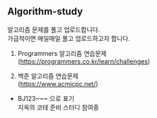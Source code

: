 ## Algorithm-study

알고리즘 문제를 풀고 업로드합니다.  
가급적이면 매일매일 풀고 업로드하고자 합니다.  

1. Programmers 알고리즘 연습문제  
  (https://programmers.co.kr/learn/challenges)     

  
2. 백준 알고리즘 연습문제  
   (https://www.acmicpc.net/)
 * BJ123~~~ 으로 표기  
   지옥의 코테 준비 스터디 참여중